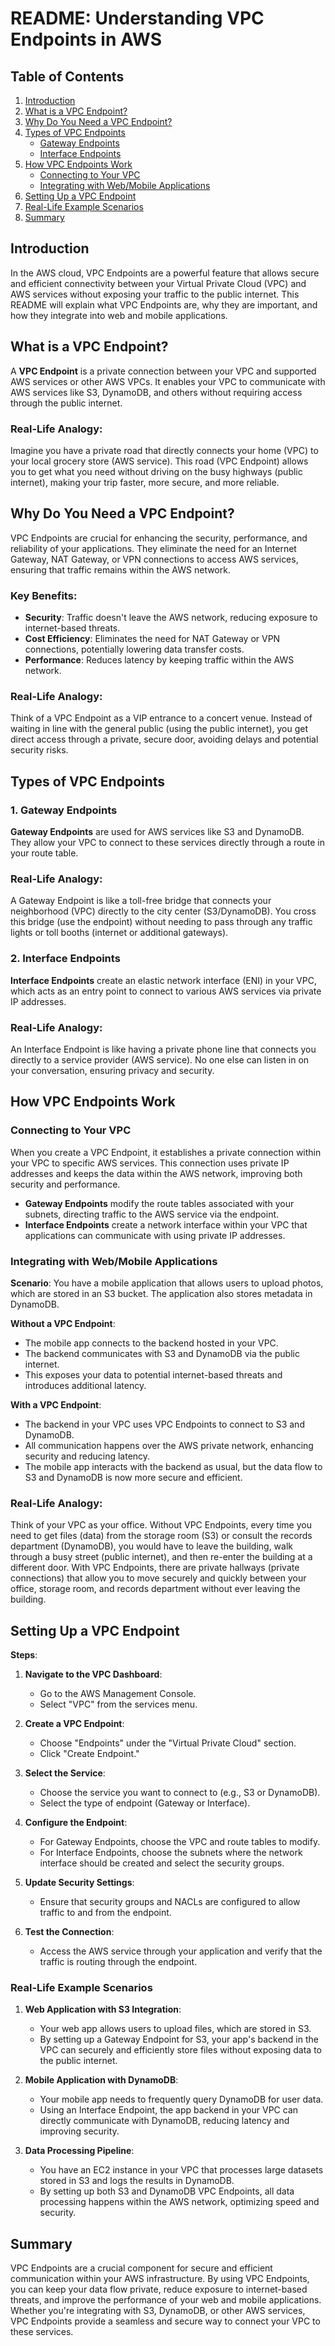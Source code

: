 # README: Understanding VPC Endpoints in AWS

## Table of Contents
1. [Introduction](#introduction)
2. [What is a VPC Endpoint?](#what-is-a-vpc-endpoint)
3. [Why Do You Need a VPC Endpoint?](#why-do-you-need-a-vpc-endpoint)
4. [Types of VPC Endpoints](#types-of-vpc-endpoints)
   - [Gateway Endpoints](#gateway-endpoints)
   - [Interface Endpoints](#interface-endpoints)
5. [How VPC Endpoints Work](#how-vpc-endpoints-work)
   - [Connecting to Your VPC](#connecting-to-your-vpc)
   - [Integrating with Web/Mobile Applications](#integrating-with-webmobile-applications)
6. [Setting Up a VPC Endpoint](#setting-up-a-vpc-endpoint)
7. [Real-Life Example Scenarios](#real-life-example-scenarios)
8. [Summary](#summary)

## Introduction

In the AWS cloud, VPC Endpoints are a powerful feature that allows secure and efficient connectivity between your Virtual Private Cloud (VPC) and AWS services without exposing your traffic to the public internet. This README will explain what VPC Endpoints are, why they are important, and how they integrate into web and mobile applications.

## What is a VPC Endpoint?

A **VPC Endpoint** is a private connection between your VPC and supported AWS services or other AWS VPCs. It enables your VPC to communicate with AWS services like S3, DynamoDB, and others without requiring access through the public internet.

### Real-Life Analogy:
Imagine you have a private road that directly connects your home (VPC) to your local grocery store (AWS service). This road (VPC Endpoint) allows you to get what you need without driving on the busy highways (public internet), making your trip faster, more secure, and more reliable.

## Why Do You Need a VPC Endpoint?

VPC Endpoints are crucial for enhancing the security, performance, and reliability of your applications. They eliminate the need for an Internet Gateway, NAT Gateway, or VPN connections to access AWS services, ensuring that traffic remains within the AWS network.

### Key Benefits:
- **Security**: Traffic doesn't leave the AWS network, reducing exposure to internet-based threats.
- **Cost Efficiency**: Eliminates the need for NAT Gateway or VPN connections, potentially lowering data transfer costs.
- **Performance**: Reduces latency by keeping traffic within the AWS network.

### Real-Life Analogy:
Think of a VPC Endpoint as a VIP entrance to a concert venue. Instead of waiting in line with the general public (using the public internet), you get direct access through a private, secure door, avoiding delays and potential security risks.

## Types of VPC Endpoints

### 1. Gateway Endpoints

**Gateway Endpoints** are used for AWS services like S3 and DynamoDB. They allow your VPC to connect to these services directly through a route in your route table.

### Real-Life Analogy:
A Gateway Endpoint is like a toll-free bridge that connects your neighborhood (VPC) directly to the city center (S3/DynamoDB). You cross this bridge (use the endpoint) without needing to pass through any traffic lights or toll booths (internet or additional gateways).

### 2. Interface Endpoints

**Interface Endpoints** create an elastic network interface (ENI) in your VPC, which acts as an entry point to connect to various AWS services via private IP addresses.

### Real-Life Analogy:
An Interface Endpoint is like having a private phone line that connects you directly to a service provider (AWS service). No one else can listen in on your conversation, ensuring privacy and security.

## How VPC Endpoints Work

### Connecting to Your VPC

When you create a VPC Endpoint, it establishes a private connection within your VPC to specific AWS services. This connection uses private IP addresses and keeps the data within the AWS network, improving both security and performance.

- **Gateway Endpoints** modify the route tables associated with your subnets, directing traffic to the AWS service via the endpoint.
- **Interface Endpoints** create a network interface within your VPC that applications can communicate with using private IP addresses.

### Integrating with Web/Mobile Applications

**Scenario**: You have a mobile application that allows users to upload photos, which are stored in an S3 bucket. The application also stores metadata in DynamoDB.

**Without a VPC Endpoint**:
- The mobile app connects to the backend hosted in your VPC.
- The backend communicates with S3 and DynamoDB via the public internet.
- This exposes your data to potential internet-based threats and introduces additional latency.

**With a VPC Endpoint**:
- The backend in your VPC uses VPC Endpoints to connect to S3 and DynamoDB.
- All communication happens over the AWS private network, enhancing security and reducing latency.
- The mobile app interacts with the backend as usual, but the data flow to S3 and DynamoDB is now more secure and efficient.

### Real-Life Analogy:
Think of your VPC as your office. Without VPC Endpoints, every time you need to get files (data) from the storage room (S3) or consult the records department (DynamoDB), you would have to leave the building, walk through a busy street (public internet), and then re-enter the building at a different door. With VPC Endpoints, there are private hallways (private connections) that allow you to move securely and quickly between your office, storage room, and records department without ever leaving the building.

## Setting Up a VPC Endpoint

**Steps**:
1. **Navigate to the VPC Dashboard**:
   - Go to the AWS Management Console.
   - Select "VPC" from the services menu.

2. **Create a VPC Endpoint**:
   - Choose "Endpoints" under the "Virtual Private Cloud" section.
   - Click "Create Endpoint."

3. **Select the Service**:
   - Choose the service you want to connect to (e.g., S3 or DynamoDB).
   - Select the type of endpoint (Gateway or Interface).

4. **Configure the Endpoint**:
   - For Gateway Endpoints, choose the VPC and route tables to modify.
   - For Interface Endpoints, choose the subnets where the network interface should be created and select the security groups.

5. **Update Security Settings**:
   - Ensure that security groups and NACLs are configured to allow traffic to and from the endpoint.

6. **Test the Connection**:
   - Access the AWS service through your application and verify that the traffic is routing through the endpoint.

### Real-Life Example Scenarios

1. **Web Application with S3 Integration**:
   - Your web app allows users to upload files, which are stored in S3.
   - By setting up a Gateway Endpoint for S3, your app's backend in the VPC can securely and efficiently store files without exposing data to the public internet.

2. **Mobile Application with DynamoDB**:
   - Your mobile app needs to frequently query DynamoDB for user data.
   - Using an Interface Endpoint, the app backend in your VPC can directly communicate with DynamoDB, reducing latency and improving security.

3. **Data Processing Pipeline**:
   - You have an EC2 instance in your VPC that processes large datasets stored in S3 and logs the results in DynamoDB.
   - By setting up both S3 and DynamoDB VPC Endpoints, all data processing happens within the AWS network, optimizing speed and security.

## Summary

VPC Endpoints are a crucial component for secure and efficient communication within your AWS infrastructure. By using VPC Endpoints, you can keep your data flow private, reduce exposure to internet-based threats, and improve the performance of your web and mobile applications. Whether you're integrating with S3, DynamoDB, or other AWS services, VPC Endpoints provide a seamless and secure way to connect your VPC to these services.
